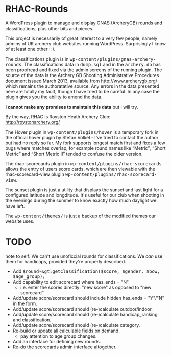 RHAC-Rounds
===========

A WordPress plugin to manage and display GNAS (ArcheryGB) rounds
and classifications, plus other bits and pieces.

This project is necessarily of great interest to a very few people,
namely admins of UK archery club websites running WordPress.
Surprisingly I know of at least one other :-).

The classifications plugin is in
<tt>wp-content/plugins/gnas-archery-rounds</tt>.  The classifications
data in <tt>dump.sql</tt> and in the <tt>archery.db</tt> has been
proofread and fixed via the admin screens of the running plugin.
The source of the data is the Archery GB Shooting Administrative
Procedures document issued March 2013, available from
http://www.archerygb.org/ which remains the authoratative source.
Any errors in the data presented here are totally my fault, though
I have tried to be careful.  In any case the plugin gives you the
ability to amend the data.

**I cannot make any promises to maintain this data** but I will try.

By the way, RHAC is Royston Heath Archery Club: http://roystonarchery.org/

The Hover plugin in <tt>wp-content/plugins/hover</tt> is a temporary
fork in the official hover plugin by Stefan V&ouml;lkel - I've tried
to contact the author but had no reply so far.  My fork supports longest
match first and fixes a few bugs where matches overlap, for example
round names like <q>Metric</q>, <q>Short Metric</q> and <q>Short
Metric II</q> tended to confuse the older version.

The rhac-scorecards plugin in <tt>wp-content/plugins/rhac-scorecards</tt>
allows the entry of users score cards, which are then viewable with the
rhac-scorecard-view plugin <tt>wp-content/plugins/rhac-scorecard-view</tt>.

The sunset plugin is just a utility that displays the sunset and last light
for a configured latitude and longditude. It's useful for our club
when shooting in the evenings during the summer to know exactly
how much daylight we have left.

The <tt>wp-content/themes/</tt> is just a backup of the modified
themes our website uses.

TODO
====

note to self: We can't use unoficcial rounds for classifications. We *can* use them
for handicaps, provided they're properly described.

* Add <tt>$round-&gt;getClassification($score, $gender, $bow, $age_group);</tt>
* Add capability to edit scorecard where has_ends = "N"
    * i.e. enter the scores directly: "new score" as opposed to "new scorecard"
* Add/update score/scorecard should include hidden has_ends = "Y"/"N" in the form.
* Add/update score/scorecard should (re-)calculate outdoor/indoor.
* Add/update score/scorecard should (re-)calculate handicap_ranking and classification.
* Add/update score/scorecard should (re-)calculate category.
* Re-build or update all calculable fields on demand.
    * pay attention to age group changes.
* Add an interface for defining new rounds.
* Re-do the scorecards admin interface altogether.
